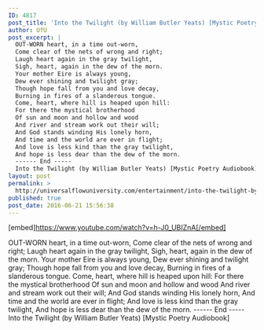 ```yaml
---
ID: 4817
post_title: 'Into the Twilight (by William Butler Yeats) [Mystic Poetry Audiobook]'
author: UfU
post_excerpt: |
  OUT-WORN heart, in a time out-worn,
  Come clear of the nets of wrong and right;
  Laugh heart again in the gray twilight,
  Sigh, heart, again in the dew of the morn.
  Your mother Eire is always young,
  Dew ever shining and twilight gray;
  Though hope fall from you and love decay,
  Burning in fires of a slanderous tongue.
  Come, heart, where hill is heaped upon hill:
  For there the mystical brotherhood
  Of sun and moon and hollow and wood
  And river and stream work out their will;
  And God stands winding His lonely horn,
  And time and the world are ever in flight;
  And love is less kind than the gray twilight,
  And hope is less dear than the dew of the morn.
  ------ End -----
  Into the Twilight (by William Butler Yeats) [Mystic Poetry Audiobook]
layout: post
permalink: >
  http://universalflowuniversity.com/entertainment/into-the-twilight-by-william-butler-yeats-mystic-poetry-audiobook/
published: true
post_date: 2016-06-21 15:56:38
---
```

[embed]https://www.youtube.com/watch?v=h-J0_UBIZnA[/embed]<br>
<p>OUT-WORN heart, in a time out-worn,  
Come clear of the nets of wrong and right;  
Laugh heart again in the gray twilight,  
Sigh, heart, again in the dew of the morn.  
Your mother Eire is always young,          
Dew ever shining and twilight gray;  
Though hope fall from you and love decay,  
Burning in fires of a slanderous tongue.    
Come, heart, where hill is heaped upon hill:  
For there the mystical brotherhood   
Of sun and moon and hollow and wood  
And river and stream work out their will;    
And God stands winding His lonely horn,  
And time and the world are ever in flight;  
And love is less kind than the gray twilight,   
And hope is less dear than the dew of the morn.
------ End -----
Into the Twilight (by William Butler Yeats) [Mystic Poetry Audiobook]</p>